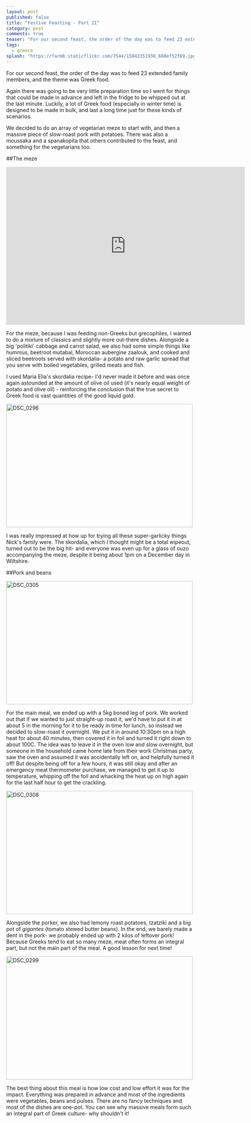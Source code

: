 ```yaml
---
layout: post
published: false
title: "Festive Feasting - Part II"
category: post
comments: true
teaser: "For our second feast, the order of the day was to feed 23 extended family members, and the theme was Greek food. "
tags: 
  - greece
splash: "https://farm8.staticflickr.com/7544/15843351938_688ef52f69.jpg"
---
```


For our second feast, the order of the day was to feed 23 extended family members, and the theme was Greek food. 

Again there was going to be very little preparation time so I went for things that could be made in advance and left in the fridge to be whipped out at the last minute. Luckily, a lot of Greek food (especially in winter time) is designed to be made in bulk, and last a long time just for these kinds of scenarios.

We decided to do an array of vegetarian meze to start with, and then a massive piece of slow-roast pork with potatoes. There was also a moussaka and a spanakopita that others contributed to the feast, and something for the vegetarians too.

##The meze

<iframe src="https://www.flickr.com/photos/elenijr/15843346908/player/" width="640" height="424" frameborder="0" allowfullscreen webkitallowfullscreen mozallowfullscreen oallowfullscreen msallowfullscreen></iframe>

For the meze, because I was feeding non-Greeks but grecophiles, I wanted to do a mixture of classics and slightly more out-there dishes. Alongside a big 'politiki' cabbage and carrot salad, we also had some simple things like hummus, beetroot mutabal, Moroccan aubergine zaalouk, and cooked and sliced beetroots served with skordalia- a potato and raw garlic spread that you serve with boiled vegetables, grilled meats and fish. 

I used Maria Elia's skordalia recipe- I'd never made it before and was once again astounded at the amount of olive oil used (it's nearly equal weight of potato and olive oil) - reinforcing the conclusion that the true secret to Greek food is vast quantities of the good liquid gold. 

<a href="https://www.flickr.com/photos/elenijr/15843345988/" title="DSC_0296 by elenijr, on Flickr"><img src="https://farm8.staticflickr.com/7470/15843345988_a9378e240c.jpg" width="500" height="331" alt="DSC_0296"></a>

I was really impressed at how up for trying all these super-garlicky things Nick's family were. The skordalia, which I thought might be a total wipeout, turned out to be the big hit- and everyone was even up for a glass of ouzo accompanying the meze, despite it being about 1pm on a December day in Wiltshire.

##Pork and beans

<a href="https://www.flickr.com/photos/elenijr/15844733299/" title="DSC_0305 by elenijr, on Flickr"><img src="https://farm8.staticflickr.com/7545/15844733299_c39e74c97a.jpg" width="500" height="331" alt="DSC_0305"></a>

For the main meal, we ended up with a 5kg boned leg of pork. We worked out that if we wanted to just straight-up roast it, we'd have to put it in at about 5 in the morning for it to be ready in time for lunch, so instead we decided to slow-roast it overnight. We put it in around 10:30pm on a high heat for about 40 minutes, then covered it in foil and turned it right down to about 100C. The idea was to leave it in the oven low and slow overnight, but someone in the household came home late from their work Christmas party, saw the oven and assumed it was accidentally left on, and helpfully turned it off! But despite being off for a few hours, it was still okay and after an emergency meat thermometer purchase, we managed to get it up to temperature, whipping off the foil and whacking the heat up on high again for the last half hour to get the crackling.

<a href="https://www.flickr.com/photos/elenijr/16030106152/" title="DSC_0308 by elenijr, on Flickr"><img src="https://farm8.staticflickr.com/7514/16030106152_d2dde5d903.jpg" width="500" height="331" alt="DSC_0308"></a>

Alongside the porker, we also had lemony roast potatoes, tzatziki and a big pot of _gigantes_ (tomato stewed butter beans). In the end, we barely made a dent in the pork- we probably ended up with 2 kilos of leftover pork! Because Greeks tend to eat so many meze, meat often forms an integral part, but not the main part of the meal. A good lesson for next time!

<a href="https://www.flickr.com/photos/elenijr/16005000206/" title="DSC_0299 by elenijr, on Flickr"><img src="https://farm9.staticflickr.com/8623/16005000206_679a3ea707.jpg" width="500" height="331" alt="DSC_0299"></a>

The best thing about this meal is how low cost and low effort it was for the impact. Everything was prepared in advance and most of the ingredients were vegetables, beans and pulses. There are no fancy techniques and most of the dishes are one-pot. You can see why massive meals form such an integral part of Greek culture- why shouldn't it!